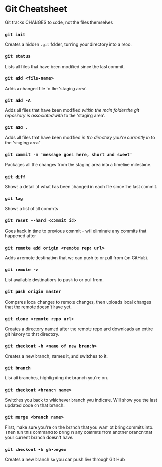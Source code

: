 # Git Cheatsheet

Git tracks CHANGES to code, not the files themselves

### `git init`
Creates a hidden `.git` folder, turning your directory into a repo.

### `git status`
Lists all files that have been modified since the last commit.

### `git add <file-name>`
Adds a changed file to the 'staging area'.

### `git add -A`
Adds all files that have been modified *within the main folder the git repository is associated with* to the 'staging area'.

### `git add .`
Adds all files that have been modified *in the directory you're currently in* to the 'staging area'.

### `git commit -m 'message goes here, short and sweet'`
Packages all the changes from the staging area into a timeline milestone.

### `git diff`
Shows a detail of what has been changed in each file since the last commit.

### `git log`
Shows a list of all commits

### `git reset --hard <commit id>`
Goes back in time to previous commit - will eliminate any commits that happened after

### `git remote add origin <remote repo url>`
Adds a remote destination that we can push to or pull from (on GitHub).

### `git remote -v`
List available destinations to push to or pull from.

### `git push origin master`
Compares local changes to remote changes, then uploads local changes that the remote doesn't have yet.

### `git clone <remote repo url>`
Creates a directory named after the remote repo and downloads an entire git history to that directory.

### `git checkout -b <name of new branch>`
Creates a new branch, names it, and switches to it.

### `git branch`
List all branches, highlighting the branch you're on.

### `git checkout <branch name>`
Switches you back to whichever branch you indicate. Will show you the last updated code on that branch.

### `git merge <branch name>`
First, make sure you're on the branch that you want ot bring commits into. Then run this command to bring in any commits from another branch that your current branch doesn't have.

### `git checkout -b gh-pages`
Creates a new branch so you can push live through Git Hub
